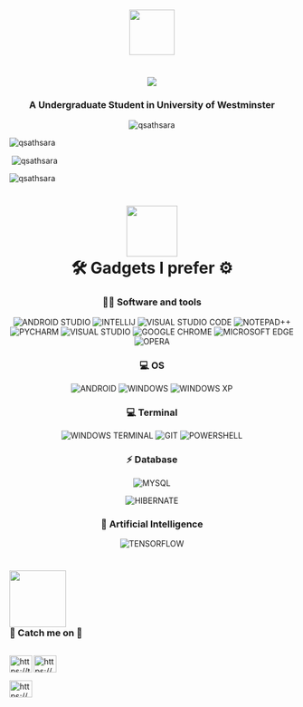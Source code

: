 <!-- ### Hi there 👋 -->
<h1 align = "center">
        <img src="https://media.giphy.com/media/xUOwGiewfQAm3tcIA8/giphy.gif" width="80">
</h1>

<h1 align = "center">
        <img src = "https://readme-typing-svg.herokuapp.com?width=500&lines=Welcome+%E2%9D%A4%EF%B8%8F+to+Sathsara's+gitHub+pofile....;Still+%F0%9F%98%B6++Software+Engineering+Undergraduate....;I'm+Interested+%F0%9F%A5%B3+in+Machine+Learning+%26+Hacking;Try+%F0%9F%98%8E+to+learn+New+technologies....">
</h1>




<h3 align="center">A Undergraduate Student in University of Westminster </h3>

<p align="center"> <img src="https://komarev.com/ghpvc/?username=qsathsara&label=Profile%20views&color=0e75b6&style=flat" alt="qsathsara" /> </p>






 

<p><img align="center" src="https://github-readme-stats.vercel.app/api/top-langs?username=qsathsara&show_icons=true&locale=en&layout=compact" alt="qsathsara" /></p>

<p>&nbsp;<img align="center" src="https://github-readme-stats.vercel.app/api?username=qsathsara&show_icons=true&locale=en" alt="qsathsara" /></p>

<p><img align="center" src="https://github-readme-streak-stats.herokuapp.com/?user=qsathsara&" alt="qsathsara" /></p>










<h1></h1>
<h1 align = "center">
        <img src="https://media.giphy.com/media/jUEozmWPd5zRwFmfY5/giphy.gif" width="90">
        <br>
        🛠️ Gadgets I prefer ⚙️
</h1>

</h3>
<p align = "right">
  

  
  
   
  
        
        
</p>



<h3 align = "center">
       👩‍💻 Software and tools
</h3>
<p align = "center">
        <img alt="ANDROID STUDIO" src = "https://img.shields.io/badge/Android_Studio-3DDC84?style=for-the-badge&logo=android-studio&logoColor=white">
        <img alt="INTELLIJ" src = "https://img.shields.io/badge/IntelliJIDEA-000000.svg?style=for-the-badge&logo=intellij-idea&logoColor=white">
        <img alt="VISUAL STUDIO CODE" src = "https://img.shields.io/badge/Visual_Studio_Code-0078D4?style=for-the-badge&logo=visual%20studio%20code&logoColor=white">
        <img alt="NOTEPAD++" src = "https://img.shields.io/badge/Notepad++-90E59A.svg?style=for-the-badge&logo=notepad%2B%2B&logoColor=black">
        <img alt="PYCHARM" src = "https://img.shields.io/badge/PyCharm-000000.svg?&style=for-the-badge&logo=PyCharm&logoColor=white">
       <img alt="VISUAL STUDIO " src = "https://img.shields.io/badge/Visual_Studio-5C2D91?style=for-the-badge&logo=visual%20studio&logoColor=white">
        <img alt="GOOGLE CHROME" src = "https://img.shields.io/badge/Google_chrome-4285F4?style=for-the-badge&logo=Google-chrome&logoColor=white">
        <img alt="MICROSOFT EDGE" src = "https://img.shields.io/badge/Microsoft_Edge-0078D7?style=for-the-badge&logo=Microsoft-edge&logoColor=white">
        <img alt="OPERA" src = "https://img.shields.io/badge/Opera-FF1B2D?style=for-the-badge&logo=Opera&logoColor=white">
      
 
        
</p>

<h3 align = "center">
       💻 OS 
</h3>
<p align = "center">
        <img alt="ANDROID" src = "https://img.shields.io/badge/Android-3DDC84?style=for-the-badge&logo=android&logoColor=white">
        <img alt="WINDOWS" src = "https://img.shields.io/badge/Windows-0078D6?style=for-the-badge&logo=windows&logoColor=white">
        <img alt="WINDOWS XP" src = "https://img.shields.io/badge/Windows_XP-003399?style=for-the-badge&logo=windows-xp&logoColor=white">
</p>

<h3 align = "center">
       💻 Terminal  
</h3>
<p align = "center">
        <img alt="WINDOWS TERMINAL" src = "https://img.shields.io/badge/windows%20terminal-4D4D4D?style=for-the-badge&logo=windows%20terminal&logoColor=white">
        <img alt="GIT" src = "https://img.shields.io/badge/GIT-E44C30?style=for-the-badge&logo=git&logoColor=white">
        <img alt="POWERSHELL" src = "https://img.shields.io/badge/powershell-5391FE?style=for-the-badge&logo=powershell&logoColor=white">
</p>

<h3 align = "center">
       ⚡ Database
</h3>
<p align = "center">
        <img alt="MYSQL" src = "https://img.shields.io/badge/MySQL-005C84?style=for-the-badge&logo=mysql&logoColor=white">
</p>


</h3>
<p align = "center">
        <img alt="HIBERNATE" src = "https://img.shields.io/badge/Hibernate-59666C?style=for-the-badge&logo=Hibernate&logoColor=white">
</p>

<h3 align = "center">
       🤖 Artificial Intelligence
</h3>
<p align = "center">
        <img alt="TENSORFLOW" src = "https://img.shields.io/badge/TensorFlow-FF6F00?style=for-the-badge&logo=tensorflow&logoColor=white">
</p>
<h1></h1>

<h3 align = "left">
        <img src="https://media.giphy.com/media/9tXsPh8IcW68X23udg/giphy.gif" width="100">
        <br>
        👨 Catch me on 📱
</h3>
<h2 align="left"></h3>
<p align="left">
<a href="https://twitter.com/https://twitter.com/sathsarasathsa1" target="blank"><img align="left" src="https://raw.githubusercontent.com/rahuldkjain/github-profile-readme-generator/master/src/images/icons/Social/twitter.svg" alt="https://twitter.com/sathsarasathsa1" height="30" width="40" /></a> 
  
<a href="https://linkedin.com/in/https://www.linkedin.com/in/sathsara-sathsara-29079623a/" target="blank"><img align="center" src="https://raw.githubusercontent.com/rahuldkjain/github-profile-readme-generator/master/src/images/icons/Social/linked-in-alt.svg" alt="https://www.linkedin.com/in/sathsara-sathsara-29079623a/" height="30" width="40" /></a>
  
<a href="https://fb.com/https://www.facebook.com/profile.php?id=100009019256935&sk=about" target="blank"><img align="center" src="https://raw.githubusercontent.com/rahuldkjain/github-profile-readme-generator/master/src/images/icons/Social/facebook.svg" alt="https://www.facebook.com/profile.php?id=100009019256935&sk=about" height="30" width="40" /></a>
</p>
    


      

<!--
 is a ✨ _special_ ✨ repository because its `README.md` (this file) appears on your GitHub profile.
Here are some ideas to get you started:
- 🔭 I’m currently working on ...
- 🌱 I’m currently learning ...
- 👯 I’m looking to collaborate on ...
- 🤔 I’m looking for help with ...
- 💬 Ask me about ...
- 📫 How to reach me: ...
- 😄 Pronouns: ...
- ⚡ Fun fact: ...
-->
